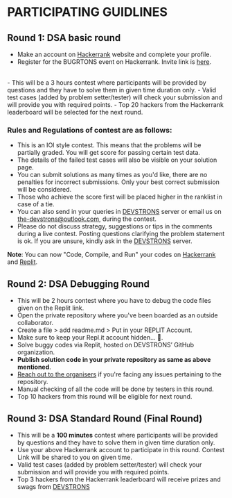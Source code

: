 # PARTICIPATING GUIDLINES
<!-- ? Some more part has to be added here -->

## Round 1: DSA basic round
  
  - Make an account on [Hackerrank](https://www.hackerrank.com/) website and complete your profile.
  - Register for the BUGRTONS event on Hackerrank. Invite link is [here](https://www.hackerrank.com/bugtrons).
  <br />
  - This will be a 3 hours contest where participants will be provided by questions and they have to solve them in given time duration only.
  - Valid test cases (added by problem setter/tester) will check your submission and will provide you with required points.
  - Top 20 hackers from the Hackerrank leaderboard will be selected for the next round.
  
  ### Rules and Regulations of contest are as follows:
  - This is an IOI style contest. This means that the problems will be partially graded. You will get score for passing certain test   data.
  - The details of the failed test cases will also be visible on your solution page.
  - You can submit solutions as many times as you'd like, there are no penalties for incorrect submissions. Only your best correct submission will be considered.
  - Those who achieve the score first will be placed higher in the ranklist in case of a tie.
  - You can also send in your queries in [DEVSTRONS](https://discord.com/invite/MVujzTBqed) server or email us on [the-devstrons@outlook.com](mailto:the-devstrons@outlook.com), during the contest.
  - Please do not discuss strategy, suggestions or tips in the comments during a live contest. Posting questions clarifying the problem statement is ok. If you are unsure, kindly ask in the [DEVSTRONS](https://discord.com/invite/MVujzTBqed) server.

**Note**: You can now "Code, Compile, and Run" your codes on [Hackerrank](https://www.hackerrank.com/) and [Replit](https://replit.com/).

## Round 2: DSA Debugging Round 

  - This will be 2 hours contest where you have to debug the code files given on the Replit link.
  - Open the private repository where you've been boarded as an outside collaborator.
  - Create a file > add readme.md > Put in your REPLIT Account.
  - Make sure to keep your Repl.it account hidden... 🤫.
  - Solve buggy codes via Replit, hosted on DEVSTRONS’ GitHub organization.
  - **Publish solution code in your private repository as same as above mentioned**.
  - [Reach out to the organisers](Teams.md) if you're facing any issues pertaining to the repository.
  - Manual checking of all the code will be done by testers in this round.
  - Top 10 hackers from this round will be eligible for next round.

## Round 3: DSA Standard Round (Final Round)
  - This will be a **100 minutes** contest where participants will be provided by questions and they have to solve them in given time duration only.
  - Use your above Hackerrank account to participate in this round. Contest Link will be shared to you on given time.
  - Valid test cases (added by problem setter/tester) will check your submission and will provide you with required points.
  - Top 3 hackers from the Hackerrank leaderboard will receive prizes and swags from [DEVSTRONS](https://devstrons.bio.link)